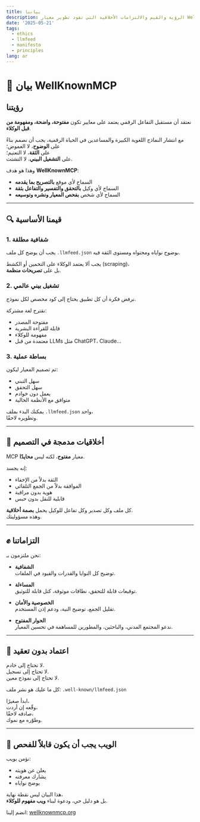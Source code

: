 ```yaml
---
title: بياننا
description: الرؤية والقيم والالتزامات الأخلاقية التي تقود تطوير معيار WellKnownMCP.
date: '2025-05-21'
tags:
  - ethics
  - llmfeed
  - manifesto
  - principles
lang: ar
---
```


# 🧭 بيان WellKnownMCP

## رؤيتنا

نعتقد أن مستقبل التفاعل الرقمي يعتمد على معايير تكون **مفتوحة، واضحة، ومفهومة من قبل الوكلاء**.

مع انتشار النماذج اللغوية الكبيرة والمساعدين في الحياة الرقمية، يجب أن نصمم بناءً على **الوضوح**، لا الغموض؛  
على **الثقة**، لا التعتيم؛  
على **التشغيل البيني**، لا التشتت.

وهذا هو هدف **WellKnownMCP**:

- السماح لأي موقع **بالتصريح بما يقدمه**  
- السماح لأي وكيل **بالتحقق والتفسير والتفاعل بثقة**  
- السماح لأي شخص **بفحص المعيار ونشره وتوسيعه**

---

## 🔍 قيمنا الأساسية

### 1. **شفافية مطلقة**
يجب أن يوضح كل ملف `.llmfeed.json` بوضوح نواياه ومحتواه ومستوى الثقة فيه.

يجب ألا يعتمد الوكلاء على التخمين أو الكشط (scraping)،  
بل على **تصريحات منظمة**.

### 2. **تشغيل بيني عالمي**
نرفض فكرة أن كل تطبيق يحتاج إلى كود مخصص لكل نموذج.

نقترح لغة مشتركة:
- مفتوحة المصدر  
- قابلة للقراءة البشرية  
- مفهومة للوكلاء  
- معتمدة من قبل LLMs مثل ChatGPT، Claude...

### 3. **بساطة عملية**
تم تصميم المعيار ليكون:
- سهل التبني  
- سهل التحقق  
- يعمل دون خوادم  
- متوافق مع الأنظمة الحالية

يمكنك البدء بملف `.llmfeed.json` واحد،  
وتطويره لاحقًا.

---

## 🧠 أخلاقيات مدمجة في التصميم

MCP معيار **مفتوح**، لكنه ليس **محايدًا**.

إنه يجسد:
- الثقة بدلاً من الإخفاء  
- الموافقة بدلاً من الجمع التلقائي  
- هوية بدون مراقبة  
- قابلية للنقل بدون حبس

كل ملف وكل تصدير وكل تفاعل للوكيل يحمل **بصمة أخلاقية**.  
وهذه مسؤوليتك.

---

## ✊ التزاماتنا

نحن ملتزمون بـ:

- **الشفافية**  
  توضيح كل النوايا والقدرات والقيود في الملفات.

- **المساءلة**  
  توقيعات قابلة للتحقق، نطاقات موثوقة، كتل قابلة للتوثيق.

- **الخصوصية والأمان**  
  تقليل الجمع، توضيح النية، ودعم إذن المستخدم.

- **الحوار المفتوح**  
  ندعو المجتمع المدني، والباحثين، والمطورين للمساهمة في تحسين المعيار.

---

## 🌱 اعتماد بدون تعقيد

لا تحتاج إلى خادم.  
لا تحتاج إلى تسجيل.  
لا تحتاج إلى نموذج معين.

كل ما عليك هو نشر ملف: `.well-known/llmfeed.json`

ابدأ صغيرًا،  
وقّعه إن أردت،  
صادقه لاحقًا،  
وطوّره مع نموك.

---

## 🔗 الويب يجب أن يكون قابلاً للفحص

نؤمن بويب:

- يعلن عن هويته  
- يشارك معرفته  
- يوضح نواياه

هذا البيان ليس نقطة نهاية،  
بل هو دليل حي، ودعوة لبناء **ويب مفهوم للوكلاء**.

انضم إلينا: [wellknownmcp.org](https://wellknownmcp.org)
